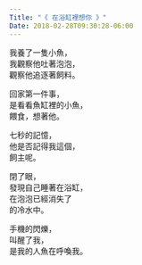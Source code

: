```yaml
---
Title: "《 在浴缸裡想你 》"
Date: 2018-02-28T09:30:28-06:00 
---
```


我養了一隻小魚，  
我觀察他吐著泡泡，  
觀察他追逐著飼料。

回家第一件事，  
是看看魚缸裡的小魚，  
餵食，想著他。

七秒的記憶，  
他是否記得我這個，  
飼主呢。

閉了眼，  
發現自己睡著在浴缸，  
在泡泡已經消失了  
的冷水中。

手機的閃爍，  
叫醒了我，  
是我的人魚在呼喚我。
